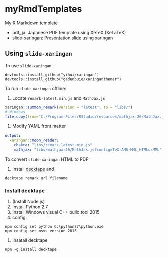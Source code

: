 # myRmdTemplates

My R Markdown template 

* pdf_ja: Japanese PDF template using XeTeX (XeLaTeX)
* slide-xaringan: Presentation slide using xaringan

## Using `slide-xaringan`
To use `slide-xaringan`:

```
devtools::install_github("yihui/xaringan")
devtools::install_github("gadenbuie/xaringanthemer")
```

To run `slide-xaringan` offline: 

1. Locate `remark-latest.min.js` and `MathJax.js`
```r
xaringan::summon_remark(version = "latest", to = "libs/")
# Windows
file.copy(from="C:/Program Files/RStudio/resources/mathjax-26/MathJax.js", to="libs/")
```
1. Modify YAML front matter
```YAML
output: 
  xaringan::moon_reader:
    chakra: "libs/remark-latest.min.js"
    mathjax: "libs/mathjax-26/MathJax.js?config=TeX-AMS-MML_HTMLorMML"
```

To convert `slide-xaringan` HTML to PDF: 

1. Install [decktape](https://github.com/astefanutti/decktape) and 
```
decktape remark url filename
```

### Install decktape

1. (Install Node.js)
1. Install Python 2.7
1. Install Windows visual C++ build tool 2015
1. config: 
```
npm config set python C:\python27\python.exe
npm config set msvs_version 2015
```
1. Insatall decktape
```
npm -g install decktape
```
